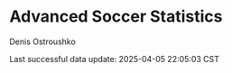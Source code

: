 # Advanced Soccer Statistics
Denis Ostroushko

<!-- gfm -->

Last successful data update: 2025-04-05 22:05:03 CST
